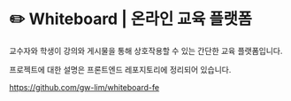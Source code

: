 # ✏️ Whiteboard | 온라인 교육 플랫폼
교수자와 학생이 강의와 게시물을 통해 상호작용할 수 있는 간단한 교육 플랫폼입니다.

프로젝트에 대한 설명은 프론트엔드 레포지토리에 정리되어 있습니다.

https://github.com/gw-lim/whiteboard-fe
